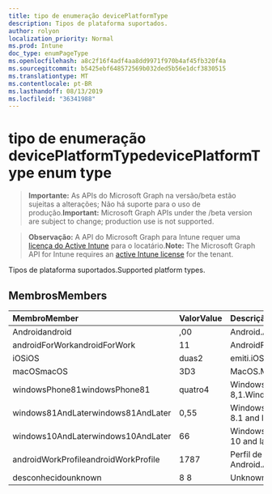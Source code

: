 ```yaml
---
title: tipo de enumeração devicePlatformType
description: Tipos de plataforma suportados.
author: rolyon
localization_priority: Normal
ms.prod: Intune
doc_type: enumPageType
ms.openlocfilehash: a8c2f16f4adf4aa8dd9971f970b4af45fb320f4a
ms.sourcegitcommit: b5425ebf648572569b032ded5b56e1dcf3830515
ms.translationtype: MT
ms.contentlocale: pt-BR
ms.lasthandoff: 08/13/2019
ms.locfileid: "36341988"
---
```

# <a name="deviceplatformtype-enum-type"></a><span data-ttu-id="0ff19-103">tipo de enumeração devicePlatformType</span><span class="sxs-lookup"><span data-stu-id="0ff19-103">devicePlatformType enum type</span></span>

> <span data-ttu-id="0ff19-104">**Importante:** As APIs do Microsoft Graph na versão/beta estão sujeitas a alterações; Não há suporte para o uso de produção.</span><span class="sxs-lookup"><span data-stu-id="0ff19-104">**Important:** Microsoft Graph APIs under the /beta version are subject to change; production use is not supported.</span></span>

> <span data-ttu-id="0ff19-105">**Observação:** A API do Microsoft Graph para Intune requer uma [licença do Active Intune](https://go.microsoft.com/fwlink/?linkid=839381) para o locatário.</span><span class="sxs-lookup"><span data-stu-id="0ff19-105">**Note:** The Microsoft Graph API for Intune requires an [active Intune license](https://go.microsoft.com/fwlink/?linkid=839381) for the tenant.</span></span>

<span data-ttu-id="0ff19-106">Tipos de plataforma suportados.</span><span class="sxs-lookup"><span data-stu-id="0ff19-106">Supported platform types.</span></span>

## <a name="members"></a><span data-ttu-id="0ff19-107">Membros</span><span class="sxs-lookup"><span data-stu-id="0ff19-107">Members</span></span>
|<span data-ttu-id="0ff19-108">Membro</span><span class="sxs-lookup"><span data-stu-id="0ff19-108">Member</span></span>|<span data-ttu-id="0ff19-109">Valor</span><span class="sxs-lookup"><span data-stu-id="0ff19-109">Value</span></span>|<span data-ttu-id="0ff19-110">Descrição</span><span class="sxs-lookup"><span data-stu-id="0ff19-110">Description</span></span>|
|:---|:---|:---|
|<span data-ttu-id="0ff19-111">Android</span><span class="sxs-lookup"><span data-stu-id="0ff19-111">android</span></span>|<span data-ttu-id="0ff19-112">,0</span><span class="sxs-lookup"><span data-stu-id="0ff19-112">0</span></span>|<span data-ttu-id="0ff19-113">Android.</span><span class="sxs-lookup"><span data-stu-id="0ff19-113">Android.</span></span>|
|<span data-ttu-id="0ff19-114">androidForWork</span><span class="sxs-lookup"><span data-stu-id="0ff19-114">androidForWork</span></span>|<span data-ttu-id="0ff19-115">1</span><span class="sxs-lookup"><span data-stu-id="0ff19-115">1</span></span>|<span data-ttu-id="0ff19-116">AndroidForWork.</span><span class="sxs-lookup"><span data-stu-id="0ff19-116">AndroidForWork.</span></span>|
|<span data-ttu-id="0ff19-117">iOS</span><span class="sxs-lookup"><span data-stu-id="0ff19-117">iOS</span></span>|<span data-ttu-id="0ff19-118">duas</span><span class="sxs-lookup"><span data-stu-id="0ff19-118">2</span></span>|<span data-ttu-id="0ff19-119">emiti.</span><span class="sxs-lookup"><span data-stu-id="0ff19-119">iOS.</span></span>|
|<span data-ttu-id="0ff19-120">macOS</span><span class="sxs-lookup"><span data-stu-id="0ff19-120">macOS</span></span>|<span data-ttu-id="0ff19-121">3D</span><span class="sxs-lookup"><span data-stu-id="0ff19-121">3</span></span>|<span data-ttu-id="0ff19-122">MacOS.</span><span class="sxs-lookup"><span data-stu-id="0ff19-122">MacOS.</span></span>|
|<span data-ttu-id="0ff19-123">windowsPhone81</span><span class="sxs-lookup"><span data-stu-id="0ff19-123">windowsPhone81</span></span>|<span data-ttu-id="0ff19-124">quatro</span><span class="sxs-lookup"><span data-stu-id="0ff19-124">4</span></span>|<span data-ttu-id="0ff19-125">Windowsphonee 8,1.</span><span class="sxs-lookup"><span data-stu-id="0ff19-125">WindowsPhone 8.1.</span></span>|
|<span data-ttu-id="0ff19-126">windows81AndLater</span><span class="sxs-lookup"><span data-stu-id="0ff19-126">windows81AndLater</span></span>|<span data-ttu-id="0ff19-127">0,5</span><span class="sxs-lookup"><span data-stu-id="0ff19-127">5</span></span>|<span data-ttu-id="0ff19-128">Windows 8,1 e posterior</span><span class="sxs-lookup"><span data-stu-id="0ff19-128">Windows 8.1 and later</span></span>|
|<span data-ttu-id="0ff19-129">windows10AndLater</span><span class="sxs-lookup"><span data-stu-id="0ff19-129">windows10AndLater</span></span>|<span data-ttu-id="0ff19-130">6</span><span class="sxs-lookup"><span data-stu-id="0ff19-130">6</span></span>|<span data-ttu-id="0ff19-131">Windows 10 e posterior.</span><span class="sxs-lookup"><span data-stu-id="0ff19-131">Windows 10 and later.</span></span>|
|<span data-ttu-id="0ff19-132">androidWorkProfile</span><span class="sxs-lookup"><span data-stu-id="0ff19-132">androidWorkProfile</span></span>|<span data-ttu-id="0ff19-133">178</span><span class="sxs-lookup"><span data-stu-id="0ff19-133">7</span></span>|<span data-ttu-id="0ff19-134">Perfil de trabalho do Android.</span><span class="sxs-lookup"><span data-stu-id="0ff19-134">Android Work Profile.</span></span>|
|<span data-ttu-id="0ff19-135">desconhecido</span><span class="sxs-lookup"><span data-stu-id="0ff19-135">unknown</span></span>|<span data-ttu-id="0ff19-136">8 </span><span class="sxs-lookup"><span data-stu-id="0ff19-136">8</span></span>|<span data-ttu-id="0ff19-137">Unknown.</span><span class="sxs-lookup"><span data-stu-id="0ff19-137">Unknown.</span></span>|



